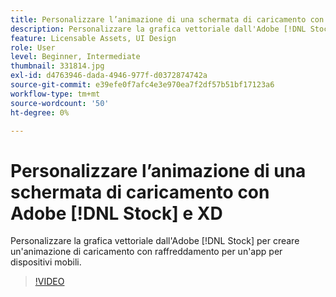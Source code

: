 ```yaml
---
title: Personalizzare l’animazione di una schermata di caricamento con Adobe [!DNL Stock] e XD
description: Personalizzare la grafica vettoriale dall'Adobe [!DNL Stock] per creare un'animazione con schermata di caricamento più fredda per un'app per dispositivi mobili
feature: Licensable Assets, UI Design
role: User
level: Beginner, Intermediate
thumbnail: 331814.jpg
exl-id: d4763946-dada-4946-977f-d0372874742a
source-git-commit: e39efe0f7afc4e3e970ea7f2df57b51bf17123a6
workflow-type: tm+mt
source-wordcount: '50'
ht-degree: 0%

---
```


# Personalizzare l’animazione di una schermata di caricamento con Adobe [!DNL Stock] e XD

Personalizzare la grafica vettoriale dall&#39;Adobe [!DNL Stock] per creare un&#39;animazione di caricamento con raffreddamento per un&#39;app per dispositivi mobili.

>[!VIDEO](https://video.tv.adobe.com/v/331814?hidetitle=true)
